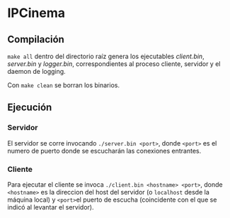 # IPCinema

## Compilación
`make all` dentro del directorio raíz genera los ejecutables *client.bin*, *server.bin* y *logger.bin*, correspondientes al proceso cliente, servidor y el daemon de logging.

Con `make clean` se borran los binarios.

## Ejecución
### Servidor
El servidor se corre invocando `./server.bin <port>`, donde `<port>` es el numero de puerto donde se escucharán las conexiones entrantes. 

### Cliente
Para ejecutar el cliente se invoca `./client.bin <hostname> <port>`, donde `<hostname>` es la direccion del host del servidor (o `localhost` desde la máquina local) y `<port>`el puerto de escucha (coincidente con el que se indicó al levantar el servidor).
